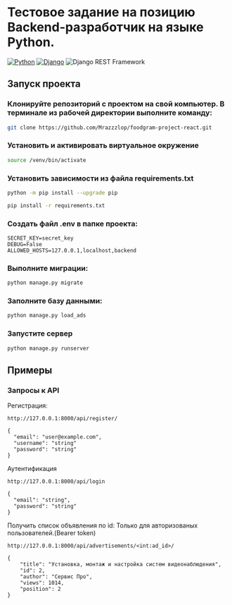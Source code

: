 # Тестовое задание на позицию Backend-разработчик на языке Python.



[![Python](https://img.shields.io/badge/-Python-464646?style=flat&logo=Python&logoColor=56C0C0&color=008080)](https://www.python.org/)
[![Django](https://img.shields.io/badge/-Django-464646?style=flat&logo=Django&logoColor=56C0C0&color=008080)](https://www.djangoproject.com/)
![Django REST Framework](https://img.shields.io/badge/-Django%20REST%20Framework-464646?style=flat&logo=Django%20REST%20Framework&logoColor=56C0C0&color=008080)

## Запуск проекта

### Клонируйте репозиторий с проектом на свой компьютер. В терминале из рабочей директории выполните команду:
```bash
git clone https://github.com/Mrazzzlop/foodgram-project-react.git
```

### Установить и активировать виртуальное окружение

```bash
source /venv/bin/activate
```

### Установить зависимости из файла requirements.txt

```bash
python -m pip install --upgrade pip
```
```bash
pip install -r requirements.txt
```
### Создать файл .env в папке проекта:
```.env
SECRET_KEY=secret_key
DEBUG=False
ALLOWED_HOSTS=127.0.0.1,localhost,backend
```

### Выполните миграции:
```bash
python manage.py migrate
```
### Заполните базу данными: 
```bash
python manage.py load_ads
```
### Запустите сервер 
```bash
python manage.py runserver
```

## Примеры

### Запросы к API

Регистрация:

```
http://127.0.0.1:8000/api/register/
```

```
{
  "email": "user@example.com",
  "username": "string"
  "password": "string"
}
```
Аутентификация
```
http://127.0.0.1:8000/api/login
```

```
{
  "email": "string",
  "password": "string"
}
```

Получить список объявления по id:
Только для авторизованых пользователей.(Bearer token)

```
http://127.0.0.1:8000/api/advertisements/<int:ad_id>/
```

```
{
    "title": "Установка, монтаж и настройка систем видеонаблюдения",
    "id": 2,
    "author": "Сервис Про",
    "views": 1014,
    "position": 2
}
```
